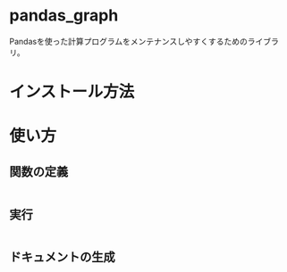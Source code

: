 # pandas_graph
Pandasを使った計算プログラムをメンテナンスしやすくするためのライブラリ。

# インストール方法

# 使い方
## 関数の定義
```python
```

## 実行
```python
```

## ドキュメントの生成
```python
```

